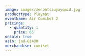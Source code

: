 ```yaml
---
image: images/zenbhtszuyayqmid.jpg
producttype: Playmat
eventName: Air Comiket 2
pricings:
  - quantity: 1
    price: 65
onsale: true
asin: iad-Gi480
merchandise: comiket
---
```

